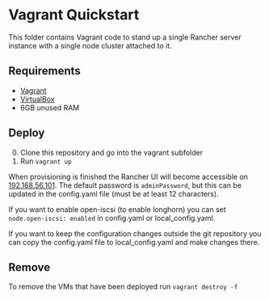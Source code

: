 # Vagrant Quickstart

This folder contains Vagrant code to stand up a single Rancher server instance with a single node cluster attached to it.

## Requirements

- [Vagrant](https://www.vagrantup.com)
- [VirtualBox](https://www.virtualbox.org)
- 6GB unused RAM

## Deploy

0. Clone this repository and go into the vagrant subfolder
0. Run `vagrant up`

When provisioning is finished the Rancher UI will become accessible on [192.168.56.101](http://192.168.56.101).
The default password is `adminPassword`, but this can be updated in the config.yaml file (must be at least 12 characters).

If you want to enable open-iscsi (to enable longhorn) you can set `node.open-iscsi: enabled` in config.yaml or local_config.yaml.

If you want to keep the configuration changes outside the git repository you can copy the config.yaml file to local_config.yaml and make changes there.

## Remove

To remove the VMs that have been deployed run `vagrant destroy -f`
